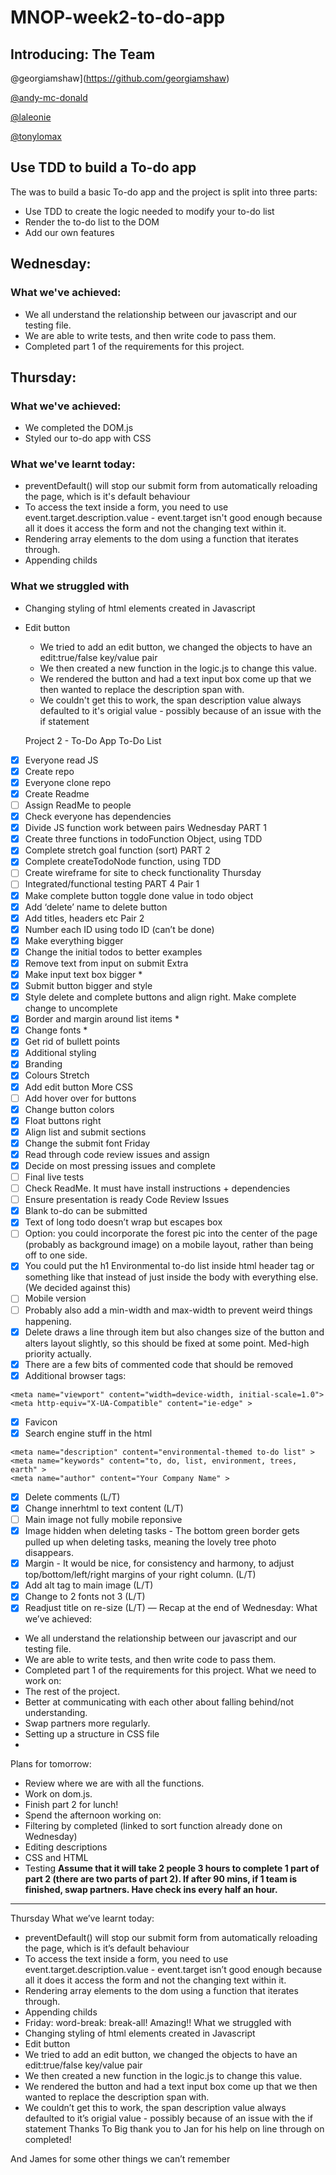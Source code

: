 # MNOP-week2-to-do-app

## Introducing: The Team

@georgiamshaw](https://github.com/georgiamshaw)

[@andy-mc-donald](https://github.com/andy-mc-donald)

[@laleonie](https://github.com/LaLeonie)

[@tonylomax](https://github.com/tonylomax)

## Use TDD to build a To-do app

The was to build a basic To-do app and the project is split into three parts:
* Use TDD to create the logic needed to modify your to-do list 
* Render the to-do list to the DOM
* Add our own features

## Wednesday:
### What we've achieved:

* We all understand the relationship between our javascript and our testing file.
* We are able to write tests, and then write code to pass them.
* Completed part 1 of the requirements for this project.

## Thursday:
### What we've achieved:
* We completed the DOM.js
* Styled our to-do app with CSS


### What we've learnt today:
* preventDefault() will stop our submit form from automatically reloading the page, which is it's default behaviour
* To access the text inside a form, you need to use event.target.description.value - event.target isn't good enough because all it does it access the form and not the changing text within it.
* Rendering array elements to the dom using a function that iterates through.
* Appending childs

### What we struggled with
* Changing styling of html elements created in Javascript 
* Edit button
    * We tried to add an edit button, we changed the objects to have an edit:true/false key/value pair
    * We then created a new function in the logic.js to change this value. 
    * We rendered the button and had a text input box come up that we then wanted to replace the description span with. 
    * We couldn't get this to work, the span description value always defaulted to it's origial value - possibly because of an issue with the if statement
    
    
    
    
    Project 2 - To-Do App
To-Do List
- [x] Everyone read JS
- [x] Create repo
- [x] Everyone clone repo
- [x] Create Readme
- [ ] Assign ReadMe to people
- [x] Check everyone has dependencies
- [x] Divide JS function work between pairs
Wednesday
PART 1
- [x] Create three functions in todoFunction Object, using TDD
- [x] Complete stretch goal function (sort)
PART 2
- [x] Complete createTodoNode function, using TDD
- [ ] Create wireframe for site to check functionality
Thursday
- [ ] Integrated/functional testing
PART 4
Pair 1
- [x] Make complete button toggle done value in todo object
- [x] Add ‘delete’ name to delete button
- [x] Add titles, headers etc
Pair 2
- [x] Number each ID using todo ID (can’t be done)
- [x] Make everything bigger
- [x] Change the initial todos to better examples
- [x] Remove text from input on submit
Extra
- [x] Make input text box bigger *
- [x] Submit button bigger and style
- [x] Style delete and complete buttons and align right. Make complete change to uncomplete
- [x] Border and margin around list items *
- [x] Change fonts *
- [x] Get rid of bullett points
- [x] Additional styling
- [x] Branding
- [x] Colours
Stretch
- [x] Add edit button
More CSS
- [ ] Add hover over for buttons
- [x] Change button colors
- [x] Float buttons right
- [x] Align list and submit sections
- [x] Change the submit font
Friday
- [x] Read through code review issues and assign
- [x] Decide on most pressing issues and complete
- [ ] Final live tests
- [ ] Check ReadMe. It must have install instructions + dependencies
- [ ] Ensure presentation is ready
Code Review Issues
- [x] Blank to-do can be submitted
- [x] Text of long todo doesn’t wrap but escapes box
- [ ] Option: you could incorporate the forest pic into the center of the page (probably as background image) on a mobile layout, rather than being off to one side.
- [x] You could put the h1 Environmental to-do list inside html header tag or something like that instead of just inside the body with everything else. (We decided against this)
- [ ] Mobile version
- [ ] Probably also add a min-width and max-width to prevent weird things happening.
- [x] Delete draws a line through item but also changes size of the button and alters layout slightly, so this should be fixed at some point. Med-high priority actually.
- [x] There are a few bits of commented code that should be removed
- [x] Additional browser tags:
```
<meta name="viewport" content="width=device-width, initial-scale=1.0">
<meta http-equiv="X-UA-Compatible" content="ie-edge" >
```
- [x] Favicon
- [x] Search engine stuff in the html
```
<meta name="description" content="environmental-themed to-do list" >
<meta name="keywords" content="to, do, list, environment, trees, earth" >
<meta name="author" content="Your Company Name" >
```
- [x] Delete comments (L/T)
- [x] Change innerhtml to text content (L/T)
- [ ] Main image not fully mobile reponsive
- [x] Image hidden when deleting tasks - The bottom green border gets pulled up when deleting tasks, meaning the lovely tree photo disappears.
- [x] Margin - It would be nice, for consistency and harmony, to adjust top/bottom/left/right margins of your right column. (L/T)
- [x] Add alt tag to main image (L/T)
- [x] Change to 2 fonts not 3 (L/T)
- [x] Readjust title on re-size (L/T)
—
Recap at the end of Wednesday:
What we’ve achieved:
* We all understand the relationship between our javascript and our testing file.
* We are able to write tests, and then write code to pass them.
* Completed part 1 of the requirements for this project.
What we need to work on:
* The rest of the project.
* Better at communicating with each other about falling behind/not understanding.
* Swap partners more regularly.
* Setting up a structure in CSS file
*
Plans for tomorrow:
* Review where we are with all the functions.
* Work on dom.js.
* Finish part 2 for lunch!
* Spend the afternoon working on:
* Filtering by completed (linked to sort function already done on Wednesday)
* Editing descriptions
* CSS and HTML
* Testing
**Assume that it will take 2 people 3 hours to complete 1 part of part 2 (there are two parts of part 2). If after 90 mins, if 1 team is finished, swap partners.
Have check ins every half an hour.**
___
Thursday
What we’ve learnt today:
* preventDefault() will stop our submit form from automatically reloading the page, which is it’s default behaviour
* To access the text inside a form, you need to use event.target.description.value - event.target isn’t good enough because all it does it access the form and not the changing text within it.
* Rendering array elements to the dom using a function that iterates through.
* Appending childs
* Friday: word-break: break-all! Amazing!!
What we struggled with
* Changing styling of html elements created in Javascript
* Edit button
* We tried to add an edit button, we changed the objects to have an edit:true/false key/value pair
* We then created a new function in the logic.js to change this value.
* We rendered the button and had a text input box come up that we then wanted to replace the description span with.
* We couldn’t get this to work, the span description value always defaulted to it’s origial value - possibly because of an issue with the if statement
Thanks To
Big thank you to Jan for his help on line through on completed!

And James for some other things we can’t remember

